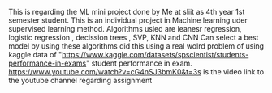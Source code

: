 This is regarding the ML mini project done by Me at sliit as 4th year 1st semester student.
This is an individual project in Machine learning uder supervised learning method.
Algorithms usied are leanesr regression, logistic regression , decission trees , SVP, KNN and CNN
Can select a best model by using these algorithms
did this using a real wolrd problem of using kaggle data of "https://www.kaggle.com/datasets/spscientist/students-performance-in-exams" student performance in exam.
https://www.youtube.com/watch?v=cG4nSJ3bmK0&t=3s is the video link to the youtube channel regarding assignment
